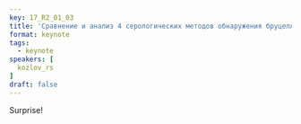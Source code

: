 ```yaml
---
key: 17_R2_01_03
title: 'Сравнение и анализ 4 серологических методов обнаружения бруцеллёза у человека'
format: keynote
tags:
  - keynote
speakers: [
  kozlov_rs
]
draft: false
---
```

Surprise!
